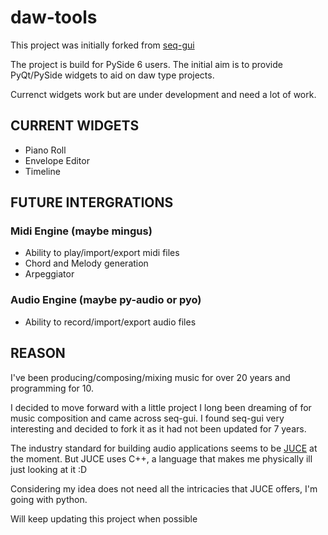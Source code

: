 daw-tools
=======

This project was initially forked from [seq-gui](https://github.com/rhetr/seq-gui)

The project is build for PySide 6 users.
The initial aim is to provide PyQt/PySide widgets to aid on daw type projects.

Currenct widgets work but are under development and need a lot of work.

CURRENT WIDGETS
---------------
* Piano Roll
* Envelope Editor
* Timeline

FUTURE INTERGRATIONS
--------------------
### Midi Engine (maybe mingus)
* Ability to play/import/export midi files
* Chord and Melody generation
* Arpeggiator

### Audio Engine (maybe py-audio or pyo)
* Ability to record/import/export audio files


REASON
------
I've been producing/composing/mixing music for over 20 years and programming for 10.

I decided to move forward with a little project I long been dreaming of for music composition and came across seq-gui.
I found seq-gui very interesting and decided to fork it as it had not been updated for 7 years.

The industry standard for building audio applications seems to be [JUCE](https://juce.com/) at the moment.
But JUCE uses C++, a language that makes me physically ill just looking at it :D

Considering my idea does not need all the intricacies that JUCE offers, I'm going with python.

Will keep updating this project when possible
